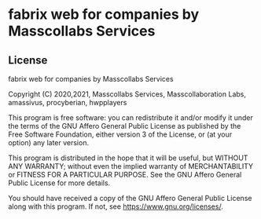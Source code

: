 # fabrix web for companies by Masscollabs Services

## License

fabrix web for companies by Masscollabs Services


Copyright (C) 2020,2021, Masscollabs Services, Masscollaboration Labs, amassivus, procyberian, hwpplayers

This program is free software: you can redistribute it and/or modify
it under the terms of the GNU Affero General Public License as
published by the Free Software Foundation, either version 3 of the
License, or (at your option) any later version.

This program is distributed in the hope that it will be useful,
but WITHOUT ANY WARRANTY; without even the implied warranty of
MERCHANTABILITY or FITNESS FOR A PARTICULAR PURPOSE.  See the
GNU Affero General Public License for more details.

You should have received a copy of the GNU Affero General Public License
along with this program.  If not, see <https://www.gnu.org/licenses/>.
